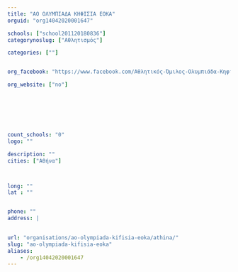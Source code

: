 ```yaml
---
title: "ΑΟ ΟΛΥΜΠΙΑΔΑ ΚΗΦΙΣΙΑ ΕΟΚΑ"
orguid: "org14042020001647"

schools: ["school201120180836"]
categorynoslug: ["Αθλητισμός"]

categories: [""]


org_facebook: "https://www.facebook.com/Αθλητικός-Όμιλος-Ολυμπιάδα-Κηφισιάς-EOKA-313832605872/"

org_website: ["no"]







count_schools: "0"
logo: ""

description: ""
cities: ["Αθήνα"]



long: ""
lat : ""


phone: ""
address: |
    

url: "organisations/ao-olympiada-kifisia-eoka/athina/"
slug: "ao-olympiada-kifisia-eoka"
aliases:
    - /org14042020001647
---
```



